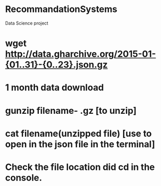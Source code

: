 # RecommandationSystems
Data Science project
# wget http://data.gharchive.org/2015-01-{01..31}-{0..23}.json.gz
# 1 month data download
# gunzip filename- .gz [to unzip]
# cat filename(unzipped file) [use to open in the json file in the terminal]
# Check the file location did cd in the console.
